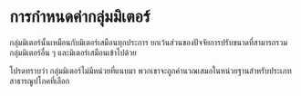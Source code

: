 # การกำหนดค่ากลุ่มมิเตอร์

กลุ่มมิเตอร์นั้นเหมือนกับมิเตอร์เสมือนทุกประการ ยกเว้นส่วนของปัจจัยการปรับขนาดที่สามารถรวมกลุ่มมิเตอร์อื่น ๆ และมิเตอร์เสมือนเข้าไปด้วย

โปรดทราบว่า กลุ่มมิเตอร์ไม่มีหน่วยที่แนบมา พวกเขาจะถูกคำนวณเสมอในหน่วยฐานสำหรับประเภทสาธารณูปโภคที่เลือก